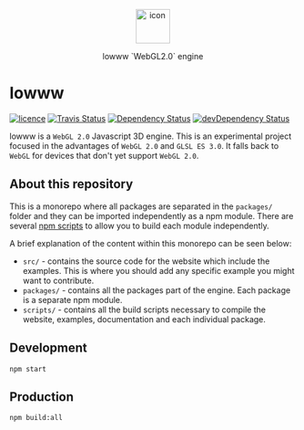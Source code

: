 <p align="center">
    <img src="https://cdn.rawgit.com/andrevenancio/lowww/master/src/logo.svg" width="60px" alt="icon" />
</p>
<p align="center">lowww `WebGL2.0` engine</p>

lowww
===
<a href="https://github.com/andrevenancio/lowww/blob/master/LICENSE"><img src="https://img.shields.io/github/license/mashape/apistatus.svg" alt="licence"/></a>
<a href="https://travis-ci.org/andrevenancio/lowww"><img src="https://travis-ci.org/andrevenancio/lowww.svg" alt="Travis Status"></a>
<a href="https://david-dm.org/andrevenancio/lowww"><img src="https://david-dm.org/andrevenancio/lowww.svg" alt="Dependency Status"></a>
<a href="https://david-dm.org/andrevenancio/lowww/?type=dev"><img src="https://david-dm.org/andrevenancio/lowww/dev-status.svg" alt="devDependency Status"></a>

lowww is a `WebGL 2.0` Javascript 3D engine. This is an experimental project focused in the advantages of `WebGL 2.0` and `GLSL ES 3.0`. It falls back to `WebGL` for devices that don't yet support `WebGL 2.0`.


## About this repository
This is a monorepo where all packages are separated in the `packages/` folder and they can be imported independently as a npm module. There are several [npm scripts](https://github.com/andrevenancio/lowww/blob/master/package.json#L13) to allow you to build each module independently.

A brief explanation of the content within this monorepo can be seen below:
* `src/` - contains the source code for the website which include the examples. This is where you should add any specific example you might want to contribute.
* `packages/` - contains all the packages part of the engine. Each package is a separate npm module.
* `scripts/` - contains all the build scripts necessary to compile the website, examples, documentation and each individual package.


## Development
`npm start`


## Production
`npm build:all`
